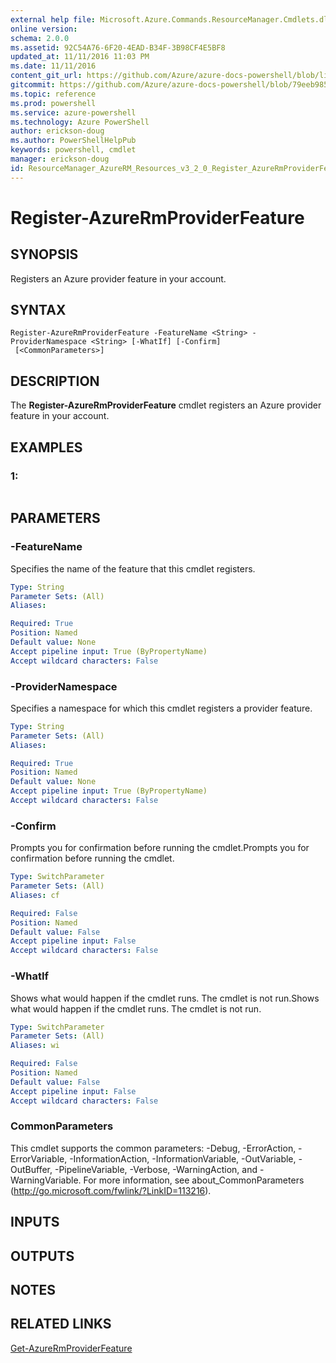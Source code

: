 ```yaml
---
external help file: Microsoft.Azure.Commands.ResourceManager.Cmdlets.dll-Help.xml
online version: 
schema: 2.0.0
ms.assetid: 92C54A76-6F20-4EAD-B34F-3B98CF4E5BF8
updated_at: 11/11/2016 11:03 PM
ms.date: 11/11/2016
content_git_url: https://github.com/Azure/azure-docs-powershell/blob/live/azureps-cmdlets-docs/ResourceManager/AzureRM.Resources/v3.2.0/Register-AzureRmProviderFeature.md
gitcommit: https://github.com/Azure/azure-docs-powershell/blob/79eeb985ea480979357fb4695832a0c3d29a48bf/azureps-cmdlets-docs/ResourceManager/AzureRM.Resources/v3.2.0/Register-AzureRmProviderFeature.md
ms.topic: reference
ms.prod: powershell
ms.service: azure-powershell
ms.technology: Azure PowerShell
author: erickson-doug
ms.author: PowerShellHelpPub
keywords: powershell, cmdlet
manager: erickson-doug
id: ResourceManager_AzureRM_Resources_v3_2_0_Register_AzureRmProviderFeature_md
---
```


# Register-AzureRmProviderFeature

## SYNOPSIS
Registers an Azure provider feature in your account.

## SYNTAX

```
Register-AzureRmProviderFeature -FeatureName <String> -ProviderNamespace <String> [-WhatIf] [-Confirm]
 [<CommonParameters>]
```

## DESCRIPTION
The **Register-AzureRmProviderFeature** cmdlet registers an Azure provider feature in your account.

## EXAMPLES

### 1:
```

```

## PARAMETERS

### -FeatureName
Specifies the name of the feature that this cmdlet registers.

```yaml
Type: String
Parameter Sets: (All)
Aliases: 

Required: True
Position: Named
Default value: None
Accept pipeline input: True (ByPropertyName)
Accept wildcard characters: False
```

### -ProviderNamespace
Specifies a namespace for which this cmdlet registers a provider feature.

```yaml
Type: String
Parameter Sets: (All)
Aliases: 

Required: True
Position: Named
Default value: None
Accept pipeline input: True (ByPropertyName)
Accept wildcard characters: False
```

### -Confirm
Prompts you for confirmation before running the cmdlet.Prompts you for confirmation before running the cmdlet.

```yaml
Type: SwitchParameter
Parameter Sets: (All)
Aliases: cf

Required: False
Position: Named
Default value: False
Accept pipeline input: False
Accept wildcard characters: False
```

### -WhatIf
Shows what would happen if the cmdlet runs.
The cmdlet is not run.Shows what would happen if the cmdlet runs.
The cmdlet is not run.

```yaml
Type: SwitchParameter
Parameter Sets: (All)
Aliases: wi

Required: False
Position: Named
Default value: False
Accept pipeline input: False
Accept wildcard characters: False
```

### CommonParameters
This cmdlet supports the common parameters: -Debug, -ErrorAction, -ErrorVariable, -InformationAction, -InformationVariable, -OutVariable, -OutBuffer, -PipelineVariable, -Verbose, -WarningAction, and -WarningVariable. For more information, see about_CommonParameters (http://go.microsoft.com/fwlink/?LinkID=113216).

## INPUTS

## OUTPUTS

## NOTES

## RELATED LINKS

[Get-AzureRmProviderFeature](xref:ResourceManager/AzureRM.Resources/v3.2.0/Get-AzureRmProviderFeature.md)


